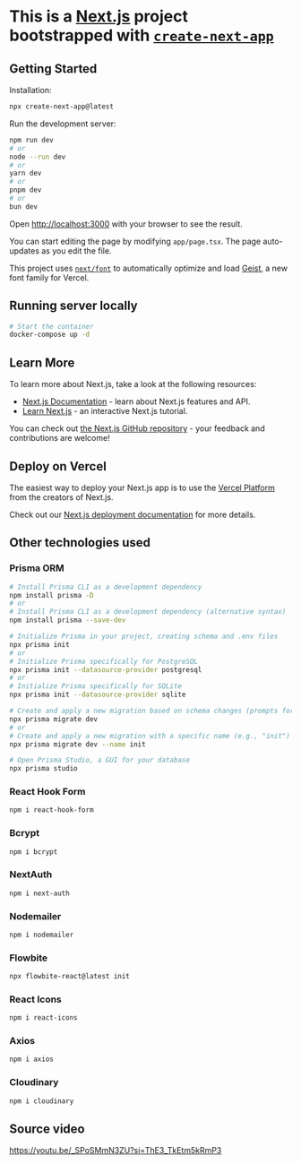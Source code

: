 # This is a [Next.js](https://nextjs.org) project bootstrapped with [`create-next-app`](https://nextjs.org/docs/app/api-reference/cli/create-next-app)

## Getting Started

Installation:

```bash
npx create-next-app@latest
```

Run the development server:

```bash
npm run dev
# or
node --run dev
# or
yarn dev
# or
pnpm dev
# or
bun dev
```

Open [http://localhost:3000](http://localhost:3000) with your browser to see the result.

You can start editing the page by modifying `app/page.tsx`. The page auto-updates as you edit the file.

This project uses [`next/font`](https://nextjs.org/docs/app/building-your-application/optimizing/fonts) to automatically optimize and load [Geist](https://vercel.com/font), a new font family for Vercel.

## Running server locally

```bash
# Start the container
docker-compose up -d
```

## Learn More

To learn more about Next.js, take a look at the following resources:

- [Next.js Documentation](https://nextjs.org/docs) - learn about Next.js features and API.
- [Learn Next.js](https://nextjs.org/learn) - an interactive Next.js tutorial.

You can check out [the Next.js GitHub repository](https://github.com/vercel/next.js) - your feedback and contributions are welcome!

## Deploy on Vercel

The easiest way to deploy your Next.js app is to use the [Vercel Platform](https://vercel.com/new?utm_medium=default-template&filter=next.js&utm_source=create-next-app&utm_campaign=create-next-app-readme) from the creators of Next.js.

Check out our [Next.js deployment documentation](https://nextjs.org/docs/app/building-your-application/deploying) for more details.

## Other technologies used

### Prisma ORM

```bash
# Install Prisma CLI as a development dependency
npm install prisma -D
# or
# Install Prisma CLI as a development dependency (alternative syntax)
npm install prisma --save-dev

# Initialize Prisma in your project, creating schema and .env files
npx prisma init
# or
# Initialize Prisma specifically for PostgreSQL
npx prisma init --datasource-provider postgresql
# or
# Initialize Prisma specifically for SQLite
npx prisma init --datasource-provider sqlite

# Create and apply a new migration based on schema changes (prompts for name)
npx prisma migrate dev
# or
# Create and apply a new migration with a specific name (e.g., "init")
npx prisma migrate dev --name init

# Open Prisma Studio, a GUI for your database
npx prisma studio
```

### React Hook Form

```bash
npm i react-hook-form
```

### Bcrypt

```bash
npm i bcrypt
```

### NextAuth

```bash
npm i next-auth
```

### Nodemailer

```bash
npm i nodemailer
```

### Flowbite

```bash
npx flowbite-react@latest init
```

### React Icons

```bash
npm i react-icons
```

### Axios

```bash
npm i axios
```

### Cloudinary

```bash
npm i cloudinary
```

## Source video

<https://youtu.be/_SPoSMmN3ZU?si=ThE3_TkEtm5kRmP3>
